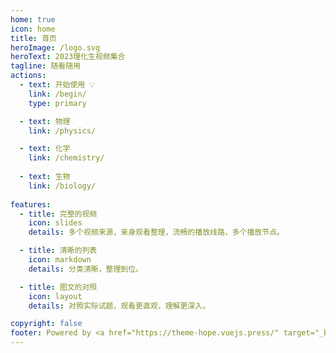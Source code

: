 ```yaml
---
home: true
icon: home
title: 首页
heroImage: /logo.svg
heroText: 2023理化生视频集合
tagline: 随看随用
actions:
  - text: 开始使用 💡
    link: /begin/
    type: primary

  - text: 物理
    link: /physics/

  - text: 化学
    link: /chemistry/
    
  - text: 生物
    link: /biology/
    
features:
  - title: 完整的视频
    icon: slides
    details: 多个视频来源，亲身观看整理，流畅的播放线路，多个播放节点。

  - title: 清晰的列表
    icon: markdown
    details: 分类清晰，整理到位。

  - title: 图文的对照
    icon: layout
    details: 对照实际试题，观看更直观，理解更深入。

copyright: false
footer: Powered by <a href="https://theme-hope.vuejs.press/" target="_blank">VuePress Theme Hope</a> |  版权所有 © 2023 Ramsong
---
```

